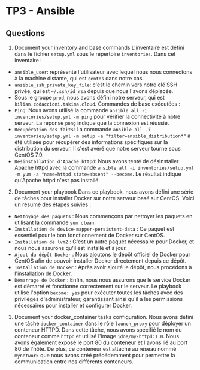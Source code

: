 # TP3 - Ansible

## Questions 

1. Document your inventory and base commands
L'inventaire est défini dans le fichier `setup.yml` sous le répertoire `inventories`. Dans cet inventaire :
- `ansible_user`: représente l'utilisateur avec lequel nous nous connectons à la machine distante, qui est `centos` dans notre cas.
- `ansible_ssh_private_key_file`: c'est le chemin vers notre clé SSH privée, qui est `~/.ssh/id_rsa` depuis que nous l'avons déplacée.
- Sous le groupe `prod`, nous avons défini notre serveur, qui est `kilian.codaccioni.takima.cloud`.
Commandes de base exécutées :
- `Ping`: Nous avons utilisé la commande `ansible all -i inventories/setup.yml -m ping` pour vérifier la connectivité à notre serveur. La réponse `pong` indique que la connexion est réussie.
- `Récupération des faits`: La commande `ansible all -i inventories/setup.yml -m setup -a "filter=ansible_distribution*"` a été utilisée pour récupérer des informations spécifiques sur la distribution du serveur. Il s'est avéré que notre serveur tourne sous CentOS 7.9.
- `Désinstallation d'Apache httpd`: Nous avons tenté de désinstaller Apache httpd avec la commande `ansible all -i inventories/setup.yml -m yum -a "name=httpd state=absent" --become`. Le résultat indique qu'Apache httpd n'est pas installé.

2. Document your playbook
Dans ce playbook, nous avons défini une série de tâches pour installer Docker sur notre serveur basé sur CentOS. Voici un résumé des étapes suivies :
- `Nettoyage des paquets` : Nous commençons par nettoyer les paquets en utilisant la commande `yum clean`.
- `Installation de device-mapper-persistent-data` : Ce paquet est essentiel pour le bon fonctionnement de Docker sur CentOS.
- `Installation de lvm2` : C'est un autre paquet nécessaire pour Docker, et nous nous assurons qu'il est installé et à jour.
- `Ajout du dépôt Docker` : Nous ajoutons le dépôt officiel de Docker pour CentOS afin de pouvoir installer Docker directement depuis ce dépôt.
- `Installation de Docker` : Après avoir ajouté le dépôt, nous procédons à l'installation de Docker.
- `Démarrage de Docker` : Enfin, nous nous assurons que le service Docker est démarré et fonctionne correctement sur le serveur.
Le playbook utilise l'option `become: yes` pour exécuter toutes les tâches avec des privilèges d'administrateur, garantissant ainsi qu'il a les permissions nécessaires pour installer et configurer Docker.

3. Document your docker_container tasks configuration.
Nous avons défini une tâche `docker_container` dans le rôle `launch_proxy` pour déployer un conteneur HTTPD. Dans cette tâche, nous avons spécifié le nom du conteneur comme `httpd` et utilisé l'image `jdoe/my-httpd:1.0`. Nous avons également exposé le port 80 du conteneur et l'avons lié au port 80 de l'hôte. De plus, ce conteneur est attaché au réseau nommé `mynetwork` que nous avons créé précédemment pour permettre la communication entre nos différents conteneurs.
